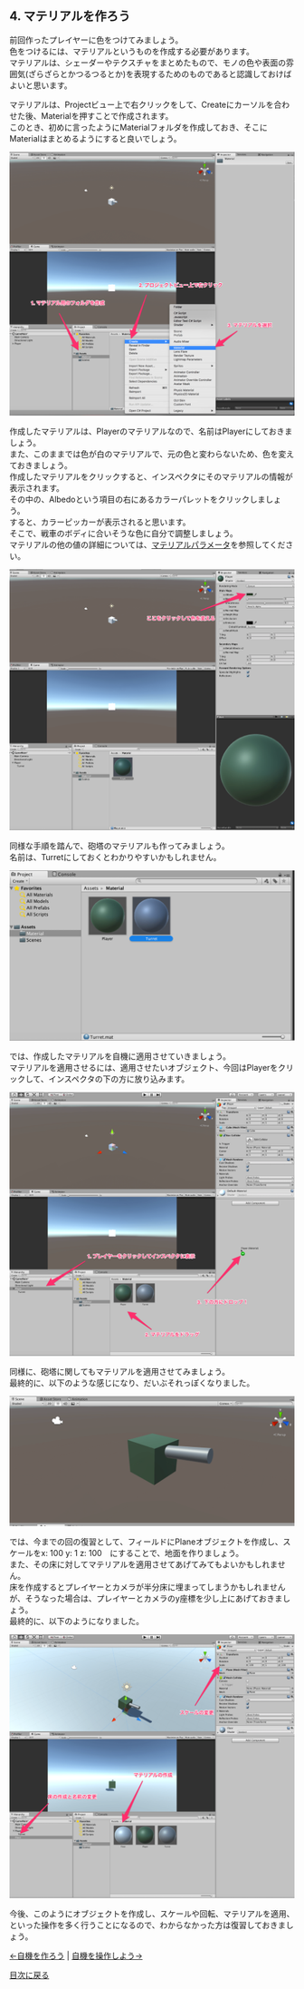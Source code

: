 ## 4. マテリアルを作ろう

前回作ったプレイヤーに色をつけてみましょう。  
色をつけるには、マテリアルというものを作成する必要があります。  
マテリアルは、シェーダーやテクスチャをまとめたもので、モノの色や表面の雰囲気(ざらざらとかつるつるとか)を表現するためのものであると認識しておけばよいと思います。  

マテリアルは、Projectビュー上で右クリックをして、Createにカーソルを合わせた後、Materialを押すことで作成されます。  
このとき、初めに言ったようにMaterialフォルダを作成しておき、そこにMaterialはまとめるようにすると良いでしょう。  

![material1](../Images/Material1.png)

作成したマテリアルは、Playerのマテリアルなので、名前はPlayerにしておきましょう。  
また、このままでは色が白のマテリアルで、元の色と変わらないため、色を変えておきましょう。  
作成したマテリアルをクリックすると、インスペクタにそのマテリアルの情報が表示されます。  
その中の、Albedoという項目の右にあるカラーパレットをクリックしましょう。  
すると、カラーピッカーが表示されると思います。  
そこで、戦車のボディに合いそうな色に自分で調整しましょう。  
マテリアルの他の値の詳細については、[マテリアルパラメータ](https://docs.unity3d.com/jp/current/Manual/StandardShaderMaterialParameters.html)を参照してください。

![material2](../Images/Material2.png)

同様な手順を踏んで、砲塔のマテリアルも作ってみましょう。  
名前は、Turretにしておくとわかりやすいかもしれません。  

![material3](../Images/Material3.png)

では、作成したマテリアルを自機に適用させていきましょう。  
マテリアルを適用させるには、適用させたいオブジェクト、今回はPlayerをクリックして、インスペクタの下の方に放り込みます。

![material4](../Images/Material4.png)

同様に、砲塔に関してもマテリアルを適用させてみましょう。  
最終的に、以下のような感じになり、だいぶそれっぽくなりました。  

![material5](../Images/Material5.png)

では、今までの回の復習として、フィールドにPlaneオブジェクトを作成し、スケールをx: 100 y: 1 z: 100　にすることで、地面を作りましょう。  
また、その床に対してマテリアルを適用させてあげてみてもよいかもしれません。  
床を作成するとプレイヤーとカメラが半分床に埋まってしまうかもしれませんが、そうなった場合は、プレイヤーとカメラのy座標を少し上にあげておきましょう。  
最終的に、以下のようになりました。  

![material6](../Images/Material6.png)

今後、このようにオブジェクトを作成し、スケールや回転、マテリアルを適用、といった操作を多く行うことになるので、わからなかった方は復習しておきましょう。  

[←自機を作ろう](./MakePlayer.md) | [自機を操作しよう→](./ControllPlayer.md)

[目次に戻る](../../README.md)  
